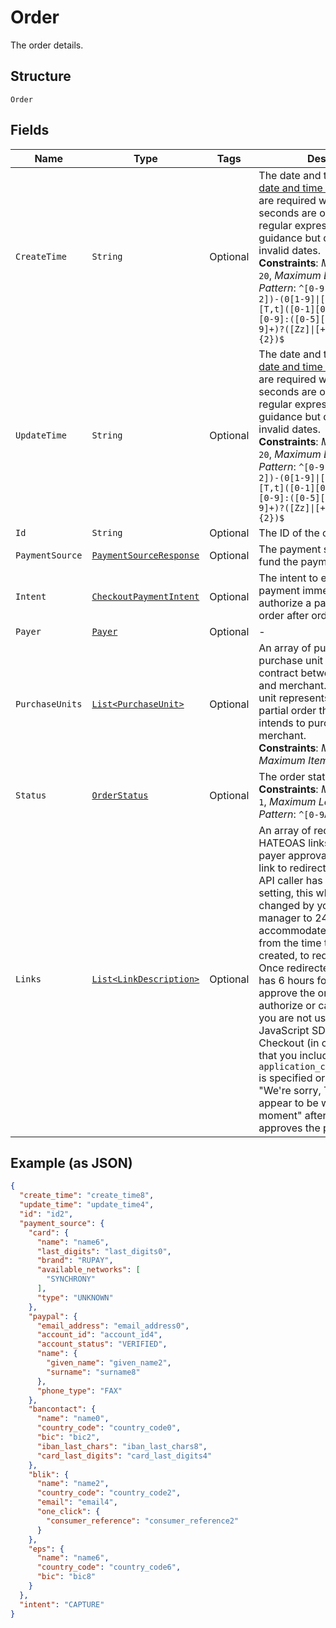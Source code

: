 
# Order

The order details.

## Structure

`Order`

## Fields

| Name | Type | Tags | Description | Getter | Setter |
|  --- | --- | --- | --- | --- | --- |
| `CreateTime` | `String` | Optional | The date and time, in [Internet date and time format](https://tools.ietf.org/html/rfc3339#section-5.6). Seconds are required while fractional seconds are optional. Note: The regular expression provides guidance but does not reject all invalid dates.<br>**Constraints**: *Minimum Length*: `20`, *Maximum Length*: `64`, *Pattern*: `^[0-9]{4}-(0[1-9]\|1[0-2])-(0[1-9]\|[1-2][0-9]\|3[0-1])[T,t]([0-1][0-9]\|2[0-3]):[0-5][0-9]:([0-5][0-9]\|60)([.][0-9]+)?([Zz]\|[+-][0-9]{2}:[0-9]{2})$` | String getCreateTime() | setCreateTime(String createTime) |
| `UpdateTime` | `String` | Optional | The date and time, in [Internet date and time format](https://tools.ietf.org/html/rfc3339#section-5.6). Seconds are required while fractional seconds are optional. Note: The regular expression provides guidance but does not reject all invalid dates.<br>**Constraints**: *Minimum Length*: `20`, *Maximum Length*: `64`, *Pattern*: `^[0-9]{4}-(0[1-9]\|1[0-2])-(0[1-9]\|[1-2][0-9]\|3[0-1])[T,t]([0-1][0-9]\|2[0-3]):[0-5][0-9]:([0-5][0-9]\|60)([.][0-9]+)?([Zz]\|[+-][0-9]{2}:[0-9]{2})$` | String getUpdateTime() | setUpdateTime(String updateTime) |
| `Id` | `String` | Optional | The ID of the order. | String getId() | setId(String id) |
| `PaymentSource` | [`PaymentSourceResponse`](../../doc/models/payment-source-response.md) | Optional | The payment source used to fund the payment. | PaymentSourceResponse getPaymentSource() | setPaymentSource(PaymentSourceResponse paymentSource) |
| `Intent` | [`CheckoutPaymentIntent`](../../doc/models/checkout-payment-intent.md) | Optional | The intent to either capture payment immediately or authorize a payment for an order after order creation. | CheckoutPaymentIntent getIntent() | setIntent(CheckoutPaymentIntent intent) |
| `Payer` | [`Payer`](../../doc/models/payer.md) | Optional | - | Payer getPayer() | setPayer(Payer payer) |
| `PurchaseUnits` | [`List<PurchaseUnit>`](../../doc/models/purchase-unit.md) | Optional | An array of purchase units. Each purchase unit establishes a contract between a customer and merchant. Each purchase unit represents either a full or partial order that the customer intends to purchase from the merchant.<br>**Constraints**: *Minimum Items*: `1`, *Maximum Items*: `10` | List<PurchaseUnit> getPurchaseUnits() | setPurchaseUnits(List<PurchaseUnit> purchaseUnits) |
| `Status` | [`OrderStatus`](../../doc/models/order-status.md) | Optional | The order status.<br>**Constraints**: *Minimum Length*: `1`, *Maximum Length*: `255`, *Pattern*: `^[0-9A-Z_]+$` | OrderStatus getStatus() | setStatus(OrderStatus status) |
| `Links` | [`List<LinkDescription>`](../../doc/models/link-description.md) | Optional | An array of request-related HATEOAS links. To complete payer approval, use the `approve` link to redirect the payer. The API caller has 6 hours (default setting, this which can be changed by your account manager to 24/48/72 hours to accommodate your use case) from the time the order is created, to redirect your payer. Once redirected, the API caller has 6 hours for the payer to approve the order and either authorize or capture the order. If you are not using the PayPal JavaScript SDK to initiate PayPal Checkout (in context) ensure that you include `application_context.return_url` is specified or you will get "We're sorry, Things don't appear to be working at the moment" after the payer approves the payment. | List<LinkDescription> getLinks() | setLinks(List<LinkDescription> links) |

## Example (as JSON)

```json
{
  "create_time": "create_time8",
  "update_time": "update_time4",
  "id": "id2",
  "payment_source": {
    "card": {
      "name": "name6",
      "last_digits": "last_digits0",
      "brand": "RUPAY",
      "available_networks": [
        "SYNCHRONY"
      ],
      "type": "UNKNOWN"
    },
    "paypal": {
      "email_address": "email_address0",
      "account_id": "account_id4",
      "account_status": "VERIFIED",
      "name": {
        "given_name": "given_name2",
        "surname": "surname8"
      },
      "phone_type": "FAX"
    },
    "bancontact": {
      "name": "name0",
      "country_code": "country_code0",
      "bic": "bic2",
      "iban_last_chars": "iban_last_chars8",
      "card_last_digits": "card_last_digits4"
    },
    "blik": {
      "name": "name2",
      "country_code": "country_code2",
      "email": "email4",
      "one_click": {
        "consumer_reference": "consumer_reference2"
      }
    },
    "eps": {
      "name": "name6",
      "country_code": "country_code6",
      "bic": "bic8"
    }
  },
  "intent": "CAPTURE"
}
```

